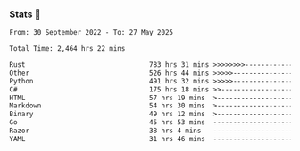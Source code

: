 ### Stats 👋
<!--START_SECTION:waka-->

```txt
From: 30 September 2022 - To: 27 May 2025

Total Time: 2,464 hrs 22 mins

Rust                               783 hrs 31 mins >>>>>>>>-----------------   31.79 %
Other                              526 hrs 44 mins >>>>>--------------------   21.37 %
Python                             491 hrs 32 mins >>>>>--------------------   19.95 %
C#                                 175 hrs 18 mins >>-----------------------   07.11 %
HTML                               57 hrs 19 mins  >------------------------   02.33 %
Markdown                           54 hrs 30 mins  >------------------------   02.21 %
Binary                             49 hrs 12 mins  >------------------------   02.00 %
Go                                 45 hrs 53 mins  -------------------------   01.86 %
Razor                              38 hrs 4 mins   -------------------------   01.55 %
YAML                               31 hrs 46 mins  -------------------------   01.29 %
```

<!--END_SECTION:waka-->

<!--
**buhaytza2005/buhaytza2005** is a ✨ _special_ ✨ repository because its `README.md` (this file) appears on your GitHub profile.

Here are some ideas to get you started:

- 🔭 I’m currently working on ...
- 🌱 I’m currently learning ...
- 👯 I’m looking to collaborate on ...
- 🤔 I’m looking for help with ...
- 💬 Ask me about ...
- 📫 How to reach me: ...
- 😄 Pronouns: ...
- ⚡ Fun fact: ...
-->



